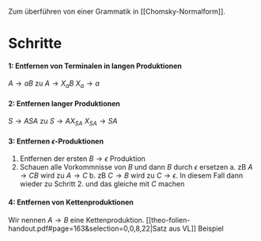 Zum überführen von einer Grammatik in [[Chomsky-Normalform]].

# Schritte

#### 1: Entfernen von Terminalen in langen Produktionen
$A \rightarrow aB$
zu
$A \rightarrow X_aB$
$X_a \rightarrow a$

#### 2: Entfernen langer Produktionen
$S \rightarrow ASA$
zu
$S \rightarrow AX_{SA}$
$X_{SA} \rightarrow SA$

#### 3: Entfernen $\epsilon$-Produktionen
1. Entfernen der ersten $B \rightarrow \epsilon$ Produktion
2. Schauen alle Vorkommnisse von $B$ und dann $B$ durch $\epsilon$ ersetzen
	a. zB $A \rightarrow CB$ wird zu $A \rightarrow C$
	b. zB $C \rightarrow B$ wird zu $C \rightarrow \epsilon$.
		 In diesem Fall dann wieder zu Schritt 2. und das gleiche mit $C$ machen


#### 4: Entfernen von Kettenproduktionen
Wir nennen $A \rightarrow B$ eine Kettenproduktion. [[theo-folien-handout.pdf#page=163&selection=0,0,8,22|Satz aus VL]]
Beispiel


